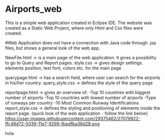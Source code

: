 # Airports_web

This is a simple web application created in Eclipse IDE. The website was created as a Static Web Project, where only Html and Css files were created.

#Web Application does not have a connection with Java code through .jsp files, but shows a general look of the web app. 

NewFile.html -> is a main page of the web application. It gives a possibility to go to Query and Report pages.
style.css -> gives design settings. elements position, text font, colors etc. for the main page

querypage.html -> has a search field, where user can search for the airports in his/her country.
query_style.css -> defines the style of the query page

reportpage.html -> gives an overview of:
                -Top 10 countries with biggest number of airports
                -Top 10 countries with lowest number of airports
                -Type of runways per country
                -10 Most Common Runway Identifications
report_style.css -> defines the styling and positioning of elements inside the report page.
(quick look of the web application  - follow the link below)
https://user-images.githubusercontent.com/29375462/27079922-ffc48d72-5039-11e7-9299-fbedfba36d28.png


hola